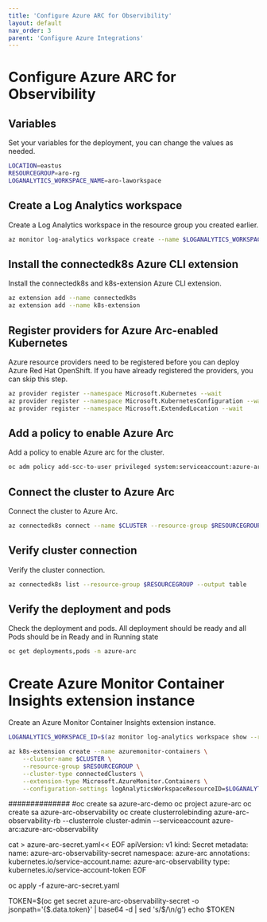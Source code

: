 ```yaml
---
title: 'Configure Azure ARC for Observibility'
layout: default
nav_order: 3
parent: 'Configure Azure Integrations'
---
```


# Configure Azure ARC for Observibility

## Variables
Set your variables for the deployment, you can change the values as needed.

```bash
LOCATION=eastus                
RESOURCEGROUP=aro-rg
LOGANALYTICS_WORKSPACE_NAME=aro-laworkspace
```

## Create a Log Analytics workspace
Create a Log Analytics workspace in the resource group you created earlier.

```bash
az monitor log-analytics workspace create --name $LOGANALYTICS_WORKSPACE_NAME --resource-group $RESOURCEGROUP --location $LOCATION
```

## Install the connectedk8s Azure CLI extension
Install the connectedk8s and k8s-extension Azure CLI extension.

```bash
az extension add --name connectedk8s
az extension add --name k8s-extension
```

## Register providers for Azure Arc-enabled Kubernetes
Azure resource providers need to be registered before you can deploy Azure Red Hat OpenShift. If you have already registered the providers, you can skip this step.
    
```bash
az provider register --namespace Microsoft.Kubernetes --wait
az provider register --namespace Microsoft.KubernetesConfiguration --wait
az provider register --namespace Microsoft.ExtendedLocation --wait
```

## Add a policy to enable Azure Arc
Add a policy to enable Azure arc for the cluster.

```bash
oc adm policy add-scc-to-user privileged system:serviceaccount:azure-arc:azure-arc-kube-aad-proxy-sa
```

## Connect the cluster to Azure Arc
Connect the cluster to Azure Arc.

```bash
az connectedk8s connect --name $CLUSTER --resource-group $RESOURCEGROUP --distribution openshift --infrastructure azure
```

## Verify cluster connection
Verify the cluster connection.

```bash
az connectedk8s list --resource-group $RESOURCEGROUP --output table
```

## Verify the deployment and pods
Check the deployment and pods. All deployment should be ready and all Pods should be in Ready and in Running state

```bash
oc get deployments,pods -n azure-arc
```

# Create Azure Monitor Container Insights extension instance
Create an Azure Monitor Container Insights extension instance.

```bash
LOGANALYTICS_WORKSPACE_ID=$(az monitor log-analytics workspace show --resource-group $RESOURCEGROUP --workspace-name $LOGANALYTICS_WORKSPACE_NAME --query id --output tsv)

az k8s-extension create --name azuremonitor-containers \
    --cluster-name $CLUSTER \
    --resource-group $RESOURCEGROUP \
    --cluster-type connectedClusters \
    --extension-type Microsoft.AzureMonitor.Containers \
    --configuration-settings logAnalyticsWorkspaceResourceID=$LOGANALYTICS_WORKSPACE_ID
```

##############
#oc create sa azure-arc-demo
oc project azure-arc
oc create sa azure-arc-observability
oc create clusterrolebinding azure-arc-observability-rb --clusterrole cluster-admin --serviceaccount azure-arc:azure-arc-observability

cat > azure-arc-secret.yaml<< EOF
apiVersion: v1
kind: Secret
metadata:
  name: azure-arc-observability-secret
  namespace: azure-arc
  annotations:
    kubernetes.io/service-account.name: azure-arc-observability
type: kubernetes.io/service-account-token
EOF

oc apply -f azure-arc-secret.yaml

TOKEN=$(oc get secret azure-arc-observability-secret -o jsonpath='{$.data.token}' | base64 -d | sed 's/$/\\n/g')
echo $TOKEN
